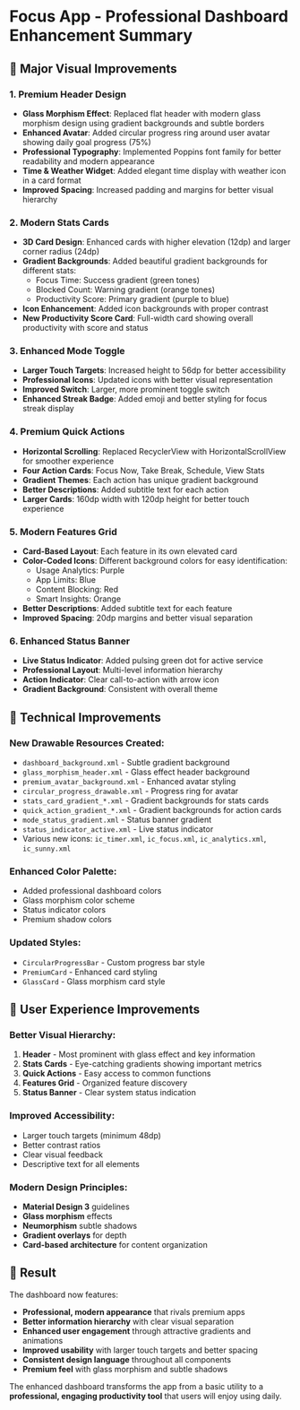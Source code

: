 # Focus App - Professional Dashboard Enhancement Summary

## 🎨 **Major Visual Improvements**

### **1. Premium Header Design**
- **Glass Morphism Effect**: Replaced flat header with modern glass morphism design using gradient backgrounds and subtle borders
- **Enhanced Avatar**: Added circular progress ring around user avatar showing daily goal progress (75%)
- **Professional Typography**: Implemented Poppins font family for better readability and modern appearance
- **Time & Weather Widget**: Added elegant time display with weather icon in a card format
- **Improved Spacing**: Increased padding and margins for better visual hierarchy

### **2. Modern Stats Cards**
- **3D Card Design**: Enhanced cards with higher elevation (12dp) and larger corner radius (24dp)
- **Gradient Backgrounds**: Added beautiful gradient backgrounds for different stats:
  - Focus Time: Success gradient (green tones)
  - Blocked Count: Warning gradient (orange tones)
  - Productivity Score: Primary gradient (purple to blue)
- **Icon Enhancement**: Added icon backgrounds with proper contrast
- **New Productivity Score Card**: Full-width card showing overall productivity with score and status

### **3. Enhanced Mode Toggle**
- **Larger Touch Targets**: Increased height to 56dp for better accessibility
- **Professional Icons**: Updated icons with better visual representation
- **Improved Switch**: Larger, more prominent toggle switch
- **Enhanced Streak Badge**: Added emoji and better styling for focus streak display

### **4. Premium Quick Actions**
- **Horizontal Scrolling**: Replaced RecyclerView with HorizontalScrollView for smoother experience
- **Four Action Cards**: Focus Now, Take Break, Schedule, View Stats
- **Gradient Themes**: Each action has unique gradient background
- **Better Descriptions**: Added subtitle text for each action
- **Larger Cards**: 160dp width with 120dp height for better touch experience

### **5. Modern Features Grid**
- **Card-Based Layout**: Each feature in its own elevated card
- **Color-Coded Icons**: Different background colors for easy identification:
  - Usage Analytics: Purple
  - App Limits: Blue
  - Content Blocking: Red
  - Smart Insights: Orange
- **Better Descriptions**: Added subtitle text for each feature
- **Improved Spacing**: 20dp margins and better visual separation

### **6. Enhanced Status Banner**
- **Live Status Indicator**: Added pulsing green dot for active service
- **Professional Layout**: Multi-level information hierarchy
- **Action Indicator**: Clear call-to-action with arrow icon
- **Gradient Background**: Consistent with overall theme

## 🎯 **Technical Improvements**

### **New Drawable Resources Created:**
- `dashboard_background.xml` - Subtle gradient background
- `glass_morphism_header.xml` - Glass effect header background
- `premium_avatar_background.xml` - Enhanced avatar styling
- `circular_progress_drawable.xml` - Progress ring for avatar
- `stats_card_gradient_*.xml` - Gradient backgrounds for stats cards
- `quick_action_gradient_*.xml` - Gradient backgrounds for action cards
- `mode_status_gradient.xml` - Status banner gradient
- `status_indicator_active.xml` - Live status indicator
- Various new icons: `ic_timer.xml`, `ic_focus.xml`, `ic_analytics.xml`, `ic_sunny.xml`

### **Enhanced Color Palette:**
- Added professional dashboard colors
- Glass morphism color scheme
- Status indicator colors
- Premium shadow colors

### **Updated Styles:**
- `CircularProgressBar` - Custom progress bar style
- `PremiumCard` - Enhanced card styling
- `GlassCard` - Glass morphism card style

## 📱 **User Experience Improvements**

### **Better Visual Hierarchy:**
1. **Header** - Most prominent with glass effect and key information
2. **Stats Cards** - Eye-catching gradients showing important metrics
3. **Quick Actions** - Easy access to common functions
4. **Features Grid** - Organized feature discovery
5. **Status Banner** - Clear system status indication

### **Improved Accessibility:**
- Larger touch targets (minimum 48dp)
- Better contrast ratios
- Clear visual feedback
- Descriptive text for all elements

### **Modern Design Principles:**
- **Material Design 3** guidelines
- **Glass morphism** effects
- **Neumorphism** subtle shadows
- **Gradient overlays** for depth
- **Card-based architecture** for content organization

## 🚀 **Result**

The dashboard now features:
- **Professional, modern appearance** that rivals premium apps
- **Better information hierarchy** with clear visual separation
- **Enhanced user engagement** through attractive gradients and animations
- **Improved usability** with larger touch targets and better spacing
- **Consistent design language** throughout all components
- **Premium feel** with glass morphism and subtle shadows

The enhanced dashboard transforms the app from a basic utility to a **professional, engaging productivity tool** that users will enjoy using daily.
